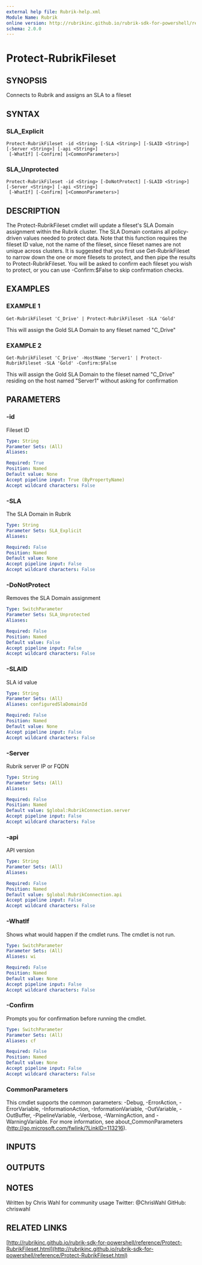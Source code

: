 ```yaml
---
external help file: Rubrik-help.xml
Module Name: Rubrik
online version: http://rubrikinc.github.io/rubrik-sdk-for-powershell/reference/Protect-RubrikFileset.html
schema: 2.0.0
---
```


# Protect-RubrikFileset

## SYNOPSIS
Connects to Rubrik and assigns an SLA to a fileset

## SYNTAX

### SLA_Explicit
```
Protect-RubrikFileset -id <String> [-SLA <String>] [-SLAID <String>] [-Server <String>] [-api <String>]
 [-WhatIf] [-Confirm] [<CommonParameters>]
```

### SLA_Unprotected
```
Protect-RubrikFileset -id <String> [-DoNotProtect] [-SLAID <String>] [-Server <String>] [-api <String>]
 [-WhatIf] [-Confirm] [<CommonParameters>]
```

## DESCRIPTION
The Protect-RubrikFileset cmdlet will update a fileset's SLA Domain assignment within the Rubrik cluster.
The SLA Domain contains all policy-driven values needed to protect data.
Note that this function requires the fileset ID value, not the name of the fileset, since fileset names are not unique across clusters.
It is suggested that you first use Get-RubrikFileset to narrow down the one or more filesets to protect, and then pipe the results to Protect-RubrikFileset.
You will be asked to confirm each fileset you wish to protect, or you can use -Confirm:$False to skip confirmation checks.

## EXAMPLES

### EXAMPLE 1
```
Get-RubrikFileset 'C_Drive' | Protect-RubrikFileset -SLA 'Gold'
```

This will assign the Gold SLA Domain to any fileset named "C_Drive"

### EXAMPLE 2
```
Get-RubrikFileset 'C_Drive' -HostName 'Server1' | Protect-RubrikFileset -SLA 'Gold' -Confirm:$False
```

This will assign the Gold SLA Domain to the fileset named "C_Drive" residing on the host named "Server1" without asking for confirmation

## PARAMETERS

### -id
Fileset ID

```yaml
Type: String
Parameter Sets: (All)
Aliases:

Required: True
Position: Named
Default value: None
Accept pipeline input: True (ByPropertyName)
Accept wildcard characters: False
```

### -SLA
The SLA Domain in Rubrik

```yaml
Type: String
Parameter Sets: SLA_Explicit
Aliases:

Required: False
Position: Named
Default value: None
Accept pipeline input: False
Accept wildcard characters: False
```

### -DoNotProtect
Removes the SLA Domain assignment

```yaml
Type: SwitchParameter
Parameter Sets: SLA_Unprotected
Aliases:

Required: False
Position: Named
Default value: False
Accept pipeline input: False
Accept wildcard characters: False
```

### -SLAID
SLA id value

```yaml
Type: String
Parameter Sets: (All)
Aliases: configuredSlaDomainId

Required: False
Position: Named
Default value: None
Accept pipeline input: False
Accept wildcard characters: False
```

### -Server
Rubrik server IP or FQDN

```yaml
Type: String
Parameter Sets: (All)
Aliases:

Required: False
Position: Named
Default value: $global:RubrikConnection.server
Accept pipeline input: False
Accept wildcard characters: False
```

### -api
API version

```yaml
Type: String
Parameter Sets: (All)
Aliases:

Required: False
Position: Named
Default value: $global:RubrikConnection.api
Accept pipeline input: False
Accept wildcard characters: False
```

### -WhatIf
Shows what would happen if the cmdlet runs.
The cmdlet is not run.

```yaml
Type: SwitchParameter
Parameter Sets: (All)
Aliases: wi

Required: False
Position: Named
Default value: None
Accept pipeline input: False
Accept wildcard characters: False
```

### -Confirm
Prompts you for confirmation before running the cmdlet.

```yaml
Type: SwitchParameter
Parameter Sets: (All)
Aliases: cf

Required: False
Position: Named
Default value: None
Accept pipeline input: False
Accept wildcard characters: False
```

### CommonParameters
This cmdlet supports the common parameters: -Debug, -ErrorAction, -ErrorVariable, -InformationAction, -InformationVariable, -OutVariable, -OutBuffer, -PipelineVariable, -Verbose, -WarningAction, and -WarningVariable. For more information, see about_CommonParameters (http://go.microsoft.com/fwlink/?LinkID=113216).

## INPUTS

## OUTPUTS

## NOTES
Written by Chris Wahl for community usage
Twitter: @ChrisWahl
GitHub: chriswahl

## RELATED LINKS

[http://rubrikinc.github.io/rubrik-sdk-for-powershell/reference/Protect-RubrikFileset.html](http://rubrikinc.github.io/rubrik-sdk-for-powershell/reference/Protect-RubrikFileset.html)

